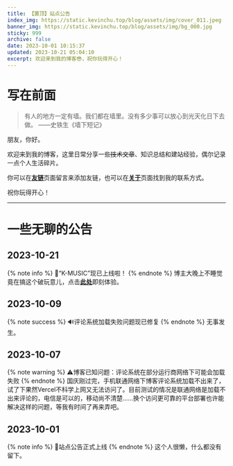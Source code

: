 ```yaml
---
title: 【置顶】站点公告
index_img: https://static.kevinchu.top/blog/assets/img/cover_011.jpeg
banner_img: https://static.kevinchu.top/blog/assets/img/bg_000.jpg
sticky: 999
archive: false
date: 2023-10-01 10:15:37
updated: 2023-10-21 05:04:10
excerpt: 欢迎来到我的博客😎，祝你玩得开心！
---
```

# 写在前面

>有人的地方一定有墙。我们都在墙里。没有多少事可以放心到光天化日下去做。
——史铁生《墙下短记》

朋友，你好。

欢迎来到我的博客，这里日常分享一些~~技术文章~~、知识总结和建站经验，偶尔记录一点个人生活碎片。

你可以在[**友链**](https://blog.kevinchu.top/links/)页面留言来添加友链，也可以在[**关于**](https://blog.kevinchu.top/about/)页面找到我的联系方式。

祝你玩得开心！

---
# 一些无聊的公告

## 2023-10-21
{% note info %}
🎉“K-MUSIC”现已上线啦！
{% endnote %}
博主大晚上不睡觉竟在搞这个破玩意儿，点击[**此处**](https://music.kevinchu.top)即刻体验。


## 2023-10-09
{% note success %}
🔊评论系统加载失败问题现已修复
{% endnote %}
无事发生。



## 2023-10-07
{% note warning %}
⚠️博客已知问题：评论系统在部分运行商网络下可能会加载失败
{% endnote %}
国庆刚过完，手机联通网络下博客评论系统加载不出来了，试了下果然Vercel不科学上网又无法访问了。目前测试的情况是联通网络是加载不出来评论的，电信是可以的，移动尚不清楚......换个访问更可靠的平台部署也许能解决这样的问题，等我有时间了再来弄吧。



## 2023-10-01
{% note info %}
🎉站点公告正式上线
{% endnote %}
这个人很懒，什么都没有留下。





